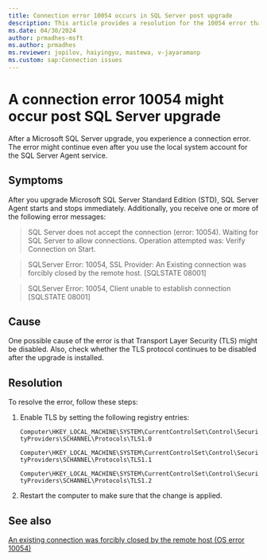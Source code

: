 ```yaml
---
title: Connection error 10054 occurs in SQL Server post upgrade
description: This article provides a resolution for the 10054 error that you might experience after you upgrade SQL Server.
ms.date: 04/30/2024
author: prmadhes-msft
ms.author: prmadhes
ms.reviewer: jopilov, haiyingyu, mastewa, v-jayaramanp
ms.custom: sap:Connection issues
---
```


# A connection error 10054 might occur post SQL Server upgrade

After a Microsoft SQL Server upgrade, you experience a connection error. The error might continue even after you use the local system account for the SQL Server Agent service.

## Symptoms

After you upgrade Microsoft SQL Server Standard Edition (STD), SQL Server Agent starts and stops immediately. Additionally, you receive one or more of the following error messages:

> SQL Server does not accept the connection (error: 10054). Waiting for SQL Server to allow connections. Operation attempted was: Verify Connection on Start.

> SQLServer Error: 10054, SSL Provider: An Existing connection was forcibly closed by the remote host. [SQLSTATE 08001]

> SQLServer Error: 10054, Client unable to establish connection [SQLSTATE 08001]

## Cause

One possible cause of the error is that Transport Layer Security (TLS) might be disabled. Also, check whether the TLS protocol continues to be disabled after the upgrade is installed.

## Resolution

To resolve the error, follow these steps:

1. Enable TLS by setting the following registry entries:

    `Computer\HKEY_LOCAL_MACHINE\SYSTEM\CurrentControlSet\Control\SecurityProviders\SCHANNEL\Protocols\TLS1.0`

    `Computer\HKEY_LOCAL_MACHINE\SYSTEM\CurrentControlSet\Control\SecurityProviders\SCHANNEL\Protocols\TLS1.1`

    `Computer\HKEY_LOCAL_MACHINE\SYSTEM\CurrentControlSet\Control\SecurityProviders\SCHANNEL\Protocols\TLS1.2`

1. Restart the computer to make sure that the change is applied.

## See also

[An existing connection was forcibly closed by the remote host (OS error 10054)](tls-exist-connection-closed.md)
